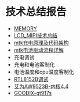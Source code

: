 # 技术总结报告

- [MEMORY](./mempry.md)
- [LCD_MIPI技术总结](lcd_mipi.md)
- [mtk充电原理及代码架构](./mtk充电原理及代码架构.md)
- [mtk电池驱动流程详解](./mtk电池驱动流程详解.md)
- 充电调试
- 充电和电池客制化
- 电池温度和cpu温度客制化
- [RTL8152B调试](./RTL8152B调试/RJ45调试.md)
- [艾为AW9523B-内核4.4](aw9523b/AW9523B内核4.4移植文档.md)
- [GOODIX-gt917s](./gt917s/gt917s.md)
